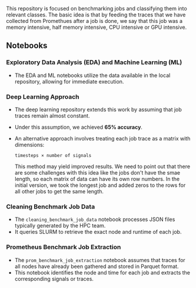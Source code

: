 This repository is focused on benchmarking jobs and classifying them into relevant classes.
The basic idea is that by feeding the traces that we have collected from Promethues after a job
is done, we say that this job was a memory intensive, half memory intensive, CPU intensive or GPU intensive.




## Notebooks

### Exploratory Data Analysis (EDA) and Machine Learning (ML)
- The EDA and ML notebooks utilize the data available in the local repository, allowing for immediate execution.

### Deep Learning Approach
- The deep learning repository extends this work by assuming that job traces remain almost constant.
- Under this assumption, we achieved **65% accuracy**.
- An alternative approach involves treating each job trace as a matrix with dimensions:
  
  ```timesteps × number of signals```
  
  This method may yield improved results. We need to point out that there are some challenges with this idea like the 
  jobs don't have the smae length, so each matrix of data can have its own row numbers. In the initial version, we 
  took the longest job and added zeros to the rows for all other jobs to get the same length.

### Cleaning Benchmark Job Data
- The `cleaning_benchmark_job_data` notebook processes JSON files typically generated by the HPC team.
- It queries SLURM to retrieve the exact node and runtime of each job.

### Prometheus Benchmark Job Extraction
- The `prom_benchmark_job_extraction` notebook assumes that traces for all nodes have already been gathered and stored in Parquet format.
- This notebook identifies the node and time for each job and extracts the corresponding signals or traces.
